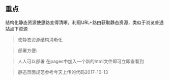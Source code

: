 重点
---
结构化静态资源使思路变得清晰，利用URL+路由获取静态资源，类似于浏览普通站点下资源
> 使静态资源结构清晰化

> 部署方便:

> 人人可以部署
> 在pages中加入一个新的html文件即可立即查看到

> 静态页面规范参考今天上传的代码2017-10-13